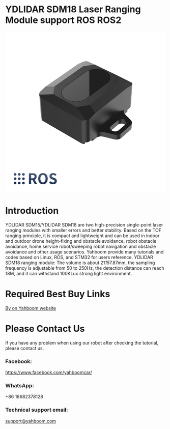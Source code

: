 # YDLIDAR SDM18 Laser Ranging Module support ROS ROS2
![](https://github.com/YahboomTechnology/SDM18-Lidar/blob/main/SDM18_Module_Yahboom.jpg)
# Introduction
YDLIDAR SDM15/YDLIDAR SDM18 are two high-precision single-point laser ranging modules with smaller errors and better stability. Based on the TOF ranging principle, it is compact and lightweight and can be used in indoor and outdoor drone height-fixing and obstacle avoidance, robot obstacle avoidance, home service robot/sweeping robot navigation and obstacle avoidance and other usage scenarios. Yahboom provide many tutorials and codes based on Linux, ROS, and STM32 for users reference.
YDLIDAR SDM18 ranging module: The volume is about 21*15*7.87mm, the sampling frequency is adjustable from 50 to 250Hz, the detection distance can reach 18M, and it can withstand 100KLux strong light environment.

# Required Best Buy Links
[By on Yahboom website](https://category.yahboom.net/products/sdm15)

# Please Contact Us
If you have any problem when using our robot after checking the tutorial, please contact us.

### Facebook: 
https://www.facebook.com/yahboomcar/ 


### WhatsApp:
+86 18682378128

### Technical support email: 
support@yahboom.com

